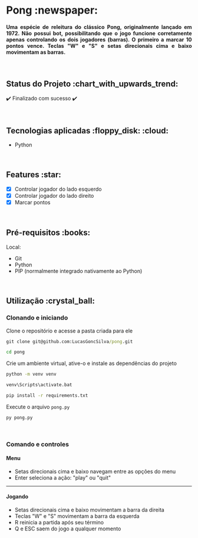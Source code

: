 <h1>Pong :newspaper: </h1>

<h4 align='justify'>Uma espécie de releitura do clássico Pong, originalmente lançado em 1972. Não possui bot, possibilitando que o jogo funcione corretamente apenas controlando os dois jogadores (barras). O primeiro a marcar 10 pontos vence. Teclas "W" e "S" e setas direcionais cima e baixo movimentam as barras.</h4>

<br>

<h2>Status do Projeto :chart_with_upwards_trend: </h2>

:heavy_check_mark: Finalizado com sucesso :heavy_check_mark:

<br>

<h2>Tecnologias aplicadas :floppy_disk: :cloud: </h2>

<ul>
<li>Python</li>
</ul>

<br>

<h2>Features :star: </h2>

- [x] Controlar jogador do lado esquerdo
- [x] Controlar jogador do lado direito
- [x] Marcar pontos

<br>

<h2>Pré-requisitos :books: </h2>

Local:
<ul>
<li>Git</li>
<li>Python</li>
<li>PIP (normalmente integrado nativamente ao Python)</li>
</ul>

<br>

<h2>Utilização :crystal_ball: </h2>

<h3>Clonando e iniciando</h3>

Clone o repositório e acesse a pasta criada para ele
```cmd
git clone git@github.com:LucasGoncSilva/pong.git

cd pong
```

Crie um ambiente virtual, ative-o e instale as dependências do projeto
```cmd
python -m venv venv

venv\Scripts\activate.bat

pip install -r requirements.txt

```

Execute o arquivo `pong.py`
```cmd
py pong.py

```

<br>

<h3>Comando e controles</h3>

<h4>Menu</h4>
<ul>
<li>Setas direcionais cima e baixo navegam entre as opções do menu</li>
<li>Enter seleciona a ação: "play" ou "quit"</li>
</ul>

<hr>

<h4>Jogando</h4>

<ul>
<li>Setas direcionais cima e baixo movimentam a barra da direita</li>
<li>Teclas "W" e "S" movimentam a barra da esquerda</li>
<li>R reinicia a partida após seu término</li>
<li>Q e ESC saem do jogo a qualquer momento</li>
</ul>